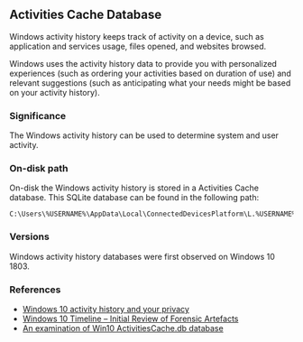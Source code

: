 ## Activities Cache Database

Windows activity history keeps track of activity on a device, such as
application and services usage, files opened, and websites browsed.

Windows uses the activity history data to provide you with personalized
experiences (such as ordering your activities based on duration of use)
and relevant suggestions (such as anticipating what your needs might be
based on your activity history).

### Significance

The Windows activity history can be used to determine system and user activity.

### On-disk path

On-disk the Windows activity history is stored in a Activities Cache database.
This SQLite database can be found in the following path:

```
C:\Users\%USERNAME%\AppData\Local\ConnectedDevicesPlatform\L.%USERNAME%\ActivitiesCache.db
```

### Versions

Windows activity history databases were first observed on Windows 10 1803.

### References

* [Windows 10 activity history and your privacy](https://support.microsoft.com/en-us/windows/-windows-activity-history-and-your-privacy-2b279964-44ec-8c2f-e0c2-6779b07d2cbd)
* [Windows 10 Timeline – Initial Review of Forensic Artefacts](https://salt4n6.com/2018/05/03/windows-10-timeline-forensic-artefacts/)
* [An examination of Win10 ActivitiesCache.db database](https://kacos2000.github.io/WindowsTimeline/WindowsTimeline.pdf)
